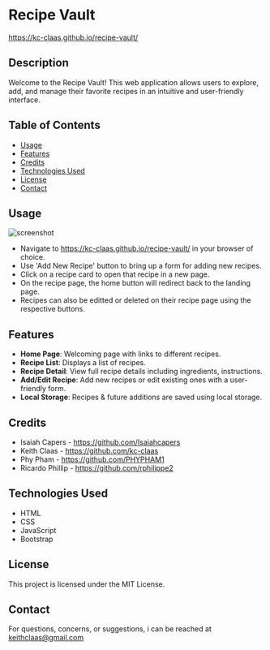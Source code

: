
# Recipe Vault
https://kc-claas.github.io/recipe-vault/


## Description

Welcome to the Recipe Vault! This web application allows users to explore, add, and manage their favorite recipes in an intuitive and user-friendly interface. 

## Table of Contents
- [Usage](#usage)
- [Features](#features)
- [Credits](#credits)
- [Technologies Used](#technologies-used)
- [License](#license)
- [Contact](#contact)

## Usage
![screenshot](./assets/image/screenshot.png)
- Navigate to https://kc-claas.github.io/recipe-vault/ in your browser of choice.
- Use 'Add New Recipe' button to bring up a form for adding new recipes.
- Click on a recipe card to open that recipe in a new page.
- On the recipe page, the home button will redirect back to the landing page.
- Recipes can also be editted or deleted on their recipe page using the respective buttons.

## Features
- **Home Page**: Welcoming page with links to different recipes.
- **Recipe List**: Displays a list of recipes.
- **Recipe Detail**: View full recipe details including ingredients, instructions.
- **Add/Edit Recipe**: Add new recipes or edit existing ones with a user-friendly form.
- **Local Storage**: Recipes & future additions are saved using local storage.

## Credits
- Isaiah Capers - https://github.com/Isaiahcapers
- Keith Claas - https://github.com/kc-claas
- Phy Pham - https://github.com/PHYPHAM1
- Ricardo Phillip - https://github.com/rphilippe2

## Technologies Used
- HTML
- CSS
- JavaScript
- Bootstrap

## License
This project is licensed under the MIT License.

## Contact
For questions, concerns, or suggestions, i can be reached at keithclaas@gmail.com
